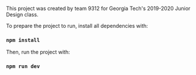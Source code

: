 This project was created by team 9312 for Georgia Tech's 2019-2020 Junior Design class.

To prepare the project to run, install all dependencies with:

### `npm install`

Then, run the project with:

### `npm run dev`
